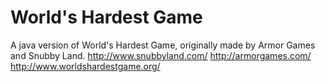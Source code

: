 # World's Hardest Game
A java version of World's Hardest Game, originally made by Armor Games and Snubby Land.
http://www.snubbyland.com/
http://armorgames.com/
http://www.worldshardestgame.org/
